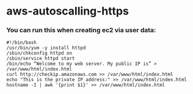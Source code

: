 # aws-autoscalling-https
### You can run this when creating ec2 via user data:
```
#!/bin/bash
/usr/bin/yum -y install httpd
/sbin/chkconfig httpd on
/sbin/service httpd start
/bin/echo “Welcome to my web server. My public IP is” > /var/www/html/index.html
curl http://checkip.amazonaws.com >> /var/www/html/index.html
echo "This is the private IP address:" >> /var/www/html/index.html
hostname -I | awk '{print $1}' >> /var/www/html/index.html
```
